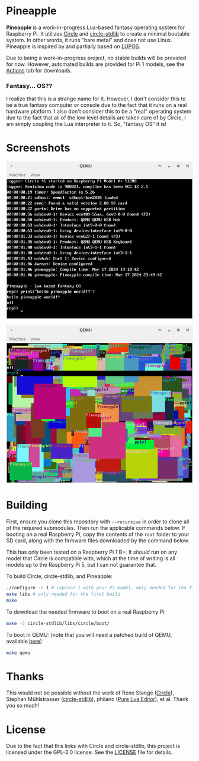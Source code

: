 # Pineapple

**Pineapple** is a work-in-progress Lua-based fantasy operating system for Raspberry Pi. It utilizes [Circle](https://github.com/rsta2/circle) and [circle-stdlib](https://github.com/smuehlst/circle-stdlib) to create a minimal bootable system. In other words, it runs "bare metal" and does not use Linux. Pineapple is inspired by and partially based on [LUPOS](https://github.com/olfp/lupos).

Due to being a work-in-progress project, no stable builds will be provided for now. However, automated builds are provided for Pi 1 models, see the [Actions](https://github.com/ry755/pineapple/actions) tab for downloads.

### Fantasy... OS??

I realize that this is a strange name for it. However, I don't consider this to be a true fantasy computer or console due to the fact that it runs on a real hardware platform. I also don't consider this to be a "real" operating system due to the fact that all of the low level details are taken care of by Circle, I am simply coupling the Lua interpreter to it. So, "fantasy OS" it is!

# Screenshots

![screenshot of Pineapple running in QEMU](docs/screenshots/screenshot1.png)

![screenshot of Pineapple running in QEMU, showing a rectangle drawing demo](docs/screenshots/screenshot2.png)

# Building

First, ensure you clone this repository with `--recursive` in order to clone all of the required submodules. Then run the applicable commands below. If booting on a real Raspberry Pi, copy the contents of the `root` folder to your SD card, along with the firmware files downloaded by the command below.

This has only been tested on a Raspberry Pi 1 B+. It *should* run on any model that Circle is compatible with, which at the time of writing is all models up to the Raspberry Pi 5, but I can not guarantee that.

To build Circle, circle-stdlib, and Pineapple:
```sh
./configure -r 1 # replace 1 with your Pi model, only needed for the first build
make libs # only needed for the first build
make
```

To download the needed firmware to boot on a real Raspberry Pi:
```sh
make -C circle-stdlib/libs/circle/boot/
```

To boot in QEMU: (note that you will need a patched build of QEMU, available [here](https://github.com/smuehlst/qemu))
```sh
make qemu
```

# Thanks

This would not be possible without the work of Rene Stange ([Circle](https://github.com/rsta2/circle)), Stephan Mühlstrasser ([circle-stdlib](https://github.com/smuehlst/circle-stdlib)), philanc ([Pure Lua Editor](https://github.com/philanc/ple)), et al. Thank you so much!

# License

Due to the fact that this links with Circle and circle-stdlib, this project is licensed under the GPL-3.0 license. See the [LICENSE](/LICENSE) file for details.
